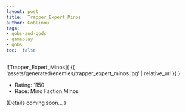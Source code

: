 ```yaml
---
layout: post
title:  Trapper_Expert_Minos
author: Goblinou
tags:
- gobs-and-gods
- gameplay
- gobs
toc:  false
---
```


![Trapper_Expert_Minos]( {{ 'assets/generated/enemies/trapper_expert_minos.jpg' | relative_url }} )
- Rating: 1150
- Race: Mino  Faction:Minos

(Details coming soon... )